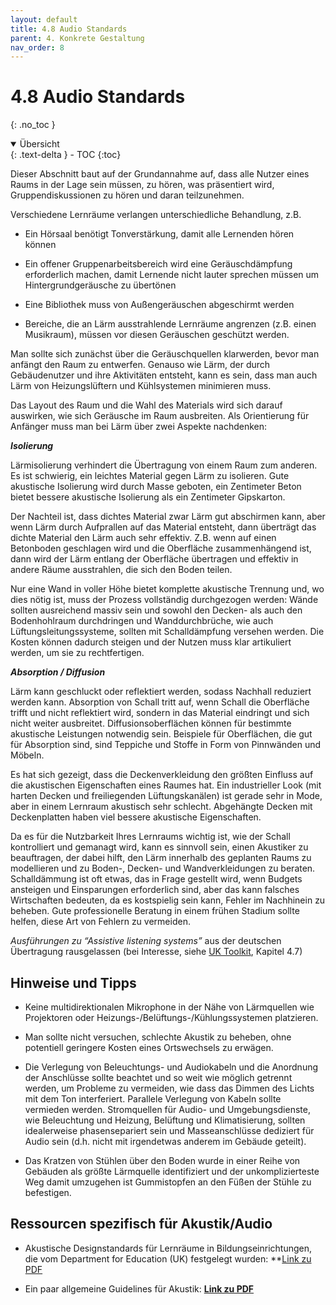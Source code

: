 ```yaml
---
layout: default
title: 4.8 Audio Standards
parent: 4. Konkrete Gestaltung
nav_order: 8
---
```


# 4.8 Audio Standards
{: .no_toc }

<details open markdown="block">
  <summary>
    Übersicht
  </summary>
  {: .text-delta }
- TOC
{:toc}
</details>

Dieser Abschnitt baut auf der Grundannahme auf, dass alle Nutzer eines
Raums in der Lage sein müssen, zu hören, was präsentiert wird,
Gruppendiskussionen zu hören und daran teilzunehmen.

Verschiedene Lernräume verlangen unterschiedliche Behandlung, z.B.

-   Ein Hörsaal benötigt Tonverstärkung, damit alle Lernenden hören
    können

-   Ein offener Gruppenarbeitsbereich wird eine Geräuschdämpfung
    erforderlich machen, damit Lernende nicht lauter sprechen müssen um
    Hintergrundgeräusche zu übertönen

-   Eine Bibliothek muss von Außengeräuschen abgeschirmt werden

-   Bereiche, die an Lärm ausstrahlende Lernräume angrenzen (z.B. einen
    Musikraum), müssen vor diesen Geräuschen geschützt werden.

Man sollte sich zunächst über die Geräuschquellen klarwerden, bevor man
anfängt den Raum zu entwerfen. Genauso wie Lärm, der durch Gebäudenutzer
und ihre Aktivitäten entsteht, kann es sein, dass man auch Lärm von
Heizungslüftern und Kühlsystemen minimieren muss.

Das Layout des Raum und die Wahl des Materials wird sich darauf
auswirken, wie sich Geräusche im Raum ausbreiten. Als Orientierung für
Anfänger muss man bei Lärm über zwei Aspekte nachdenken:

***Isolierung***

Lärmisolierung verhindert die Übertragung von einem Raum zum anderen. Es
ist schwierig, ein leichtes Material gegen Lärm zu isolieren. Gute
akustische Isolierung wird durch Masse geboten, ein Zentimeter Beton
bietet bessere akustische Isolierung als ein Zentimeter Gipskarton.

Der Nachteil ist, dass dichtes Material zwar Lärm gut abschirmen kann,
aber wenn Lärm durch Aufprallen auf das Material entsteht, dann
überträgt das dichte Material den Lärm auch sehr effektiv. Z.B. wenn auf
einen Betonboden geschlagen wird und die Oberfläche zusammenhängend ist,
dann wird der Lärm entlang der Oberfläche übertragen und effektiv in
andere Räume ausstrahlen, die sich den Boden teilen.

Nur eine Wand in voller Höhe bietet komplette akustische Trennung und,
wo dies nötig ist, muss der Prozess vollständig durchgezogen werden:
Wände sollten ausreichend massiv sein und sowohl den Decken- als auch
den Bodenhohlraum durchdringen und Wanddurchbrüche, wie auch
Lüftungsleitungssysteme, sollten mit Schalldämpfung versehen werden. Die
Kosten können dadurch steigen und der Nutzen muss klar artikuliert
werden, um sie zu rechtfertigen.

***Absorption / Diffusion***

Lärm kann geschluckt oder reflektiert werden, sodass Nachhall reduziert
werden kann. Absorption von Schall tritt auf, wenn Schall die Oberfläche
trifft und nicht reflektiert wird, sondern in das Material eindringt und
sich nicht weiter ausbreitet. Diffusionsoberflächen können für bestimmte
akustische Leistungen notwendig sein. Beispiele für Oberflächen, die gut
für Absorption sind, sind Teppiche und Stoffe in Form von Pinnwänden und
Möbeln.

Es hat sich gezeigt, dass die Deckenverkleidung den größten Einfluss auf
die akustischen Eigenschaften eines Raumes hat. Ein industrieller Look
(mit harten Decken und freiliegenden Lüftungskanälen) ist gerade sehr in
Mode, aber in einem Lernraum akustisch sehr schlecht. Abgehängte Decken
mit Deckenplatten haben viel bessere akustische Eigenschaften.

Da es für die Nutzbarkeit Ihres Lernraums wichtig ist, wie der Schall
kontrolliert und gemanagt wird, kann es sinnvoll sein, einen Akustiker
zu beauftragen, der dabei hilft, den Lärm innerhalb des geplanten Raums
zu modellieren und zu Boden-, Decken- und Wandverkleidungen zu beraten.
Schalldämmung ist oft etwas, das in Frage gestellt wird, wenn Budgets
ansteigen und Einsparungen erforderlich sind, aber das kann falsches
Wirtschaften bedeuten, da es kostspielig sein kann, Fehler im Nachhinein
zu beheben. Gute professionelle Beratung in einem frühen Stadium sollte
helfen, diese Art von Fehlern zu vermeiden.

*Ausführungen zu “Assistive listening systems”* aus der deutschen Übertragung rausgelassen (bei Interesse, siehe [UK Toolkit](https://www.ucisa.ac.uk/learningspace), Kapitel 4.7)

## Hinweise und Tipps

-   Keine multidirektionalen Mikrophone in der Nähe von Lärmquellen wie
    Projektoren oder Heizungs-/Belüftungs-/Kühlungssystemen platzieren.

-   Man sollte nicht versuchen, schlechte Akustik zu beheben, ohne
    potentiell geringere Kosten eines Ortswechsels zu erwägen.

-   Die Verlegung von Beleuchtungs- und Audiokabeln und die Anordnung
    der Anschlüsse sollte beachtet und so weit wie möglich getrennt
    werden, um Probleme zu vermeiden, wie dass das Dimmen des Lichts mit
    dem Ton interferiert. Parallele Verlegung von Kabeln sollte
    vermieden werden. Stromquellen für Audio- und Umgebungsdienste, wie
    Beleuchtung und Heizung, Belüftung und Klimatisierung, sollten
    idealerweise phasensepariert sein und Masseanschlüsse dediziert für
    Audio sein (d.h. nicht mit irgendetwas anderem im Gebäude geteilt).

-   Das Kratzen von Stühlen über den Boden wurde in einer Reihe von
    Gebäuden als größte Lärmquelle identifiziert und der
    unkomplizierteste Weg damit umzugehen ist Gummistopfen an den Füßen
    der Stühle zu befestigen.

## Ressourcen spezifisch für Akustik/Audio

-   Akustische Designstandards für Lernräume in Bildungseinrichtungen, die vom Department for Education (UK) festgelegt wurden: **[Link zu PDF](http://www.gov.uk/government/uploads/system/uploads/attachment_data/file/400784/BB93_February_2015.pdf)

-   Ein paar allgemeine Guidelines für Akustik: **[Link zu PDF](http://www.designinglibraries.org.uk/documents/Good%20Acoustics.pdf)**
